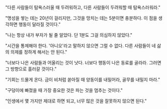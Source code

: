 "다른 사람들이 탐욕스러울 때 두려워하고, 다른 사람들이 두려워할 때 탐욕스러워라."

"명성을 쌓는 데는 20년이 걸리지만, 그것을 망치는 데는 5분이면 충분하다. 이 점을 생각하면 행동이 달라질 것이다."

"나는 항상 내가 부자가 될 줄 알았다. 단 1분도 그걸 의심하지 않았다."

"시간을 통제해야 한다. '아니오'라고 말하지 않으면 그럴 수 없다. 다른 사람들이 네 삶의 의제를 정하게 해서는 안 된다."

"너보다 나은 사람들과 어울리는 것이 낫다. 너보다 행동이 나은 동료를 골라라. 그러면 그 방향으로 흘러갈 것이다."

"기회는 드물게 온다. 금이 비처럼 쏟아질 때 양동이를 내밀어라, 골무를 내밀지 마라."

"구덩이에 빠졌을 때 가장 중요한 것은 파는 것을 멈추는 것이다."

"인생에서 몇 가지만 제대로 하면 되고, 너무 많은 것을 잘못하지 않으면 된다."